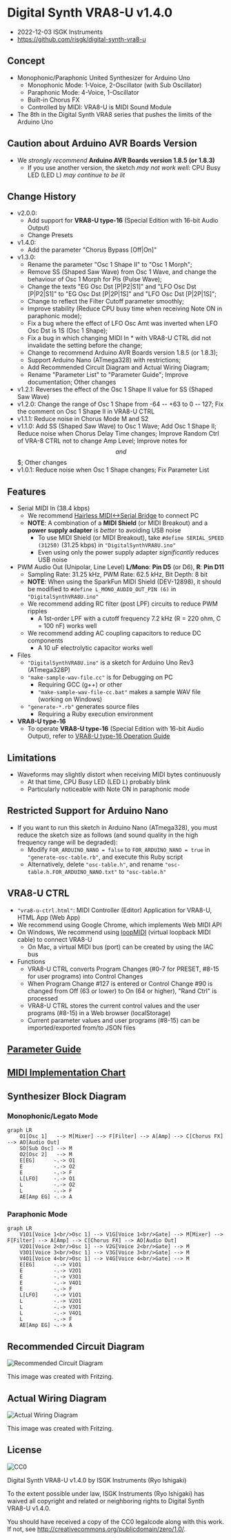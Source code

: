 # Digital Synth VRA8-U v1.4.0

- 2022-12-03 ISGK Instruments
- <https://github.com/risgk/digital-synth-vra8-u>

## Concept

- Monophonic/Paraphonic United Synthesizer for Arduino Uno
    - Monophonic Mode: 1-Voice, 2-Oscillator (with Sub Oscillator)
    - Paraphonic Mode: 4-Voice, 1-Oscillator
    - Built-in Chorus FX
    - Controlled by MIDI: VRA8-U is MIDI Sound Module
- The 8th in the Digital Synth VRA8 series that pushes the limits of the Arduino Uno

## Caution about Arduino AVR Boards Version

- We *strongly recommend* **Arduino AVR Boards version 1.8.5 (or 1.8.3)**
    - If you use another version, the sketch *may not work well*: CPU Busy LED (LED L) *may continue to be lit*

## Change History

- v2.0.0:
    - Add support for **VRA8-U type-16** (Special Edition with 16-bit Audio Output)
    - Change Presets
- v1.4.0:
    - Add the parameter "Chorus Bypass [Off|On]"
- v1.3.0:
    - Rename the parameter "Osc 1 Shape II" to "Osc 1 Morph";
    - Remove SS (Shaped Saw Wave) from Osc 1 Wave, and change the behaviour of Osc 1 Morph for Pls (Pulse Wave);
    - Change the texts "EG Osc Dst [P|P2|S1]" and "LFO Osc Dst [P|P2|S1]" to "EG Osc Dst [P|2P|1S]" and "LFO Osc Dst [P|2P|1S]";
    - Change to reflect the Filter Cutoff parameter smoothly;
    - Improve stability (Reduce CPU busy time when receiving Note ON in paraphonic mode);
    - Fix a bug where the effect of LFO Osc Amt was inverted when LFO Osc Dst is 1S (Osc 1 Shape);
    - Fix a bug in which changing MIDI In * with VRA8-U CTRL did not invalidate the setting before the change;
    - Change to recommend Arduino AVR Boards version 1.8.5 (or 1.8.3);
    - Support Arduino Nano (ATmega328) with restrictions;
    - Add Recommended Circuit Diagram and Actual Wiring Diagram;
    - Rename "Parameter List" to "Parameter Guide"; Improve documentation; Other changes
- v1.2.1: Reverses the effect of the Osc 1 Shape II value for SS (Shaped Saw Wave)
- v1.2.0: Change the range of Osc 1 Shape from -64 -- +63 to 0 -- 127; Fix the comment on Osc 1 Shape II in VRA8-U CTRL
- v1.1.1: Reduce noise in Chorus Mode M and S2
- v1.1.0: Add SS (Shaped Saw Wave) to Osc 1 Wave; Add Osc 1 Shape II; Reduce noise when Chorus Delay Time changes; Improve Random Ctrl of VRA-8 CTRL not to change Amp Level; Improve notes for $$ and $$$; Other changes
- v1.0.1: Reduce noise when Osc 1 Shape changes; Fix Parameter List

## Features

- Serial MIDI In (38.4 kbps)
    - We recommend [Hairless MIDI<->Serial Bridge](https://projectgus.github.io/hairless-midiserial/) to connect PC
    - **NOTE**: A combination of a **MIDI Shield** (or MIDI Breakout) and a **power supply adapter** is *better* to avoiding USB noise
        - To use MIDI Shield (or MIDI Breakout), take `#define SERIAL_SPEED (31250)` (31.25 kbps) in `"DigitalSynthVRA8U.ino"`
        - Even using only the power supply adapter *significantly* reduces USB noise
- PWM Audio Out (Unipolar, Line Level) **L/Mono**: **Pin D5** (or D6), **R**: **Pin D11**
    - Sampling Rate: 31.25 kHz, PWM Rate: 62.5 kHz, Bit Depth: 8 bit
    - **NOTE**: When using the SparkFun MIDI Shield (DEV-12898), it should be modified to `#define L_MONO_AUDIO_OUT_PIN (6)` in `"DigitalSynthVRA8U.ino"`
    - We recommend adding RC filter (post LPF) circuits to reduce PWM ripples
        - A 1st-order LPF with a cutoff frequency 7.2 kHz (R = 220 ohm, C = 100 nF) works well
    - We recommend adding AC coupling capacitors to reduce DC components
        - A 10 uF electrolytic capacitor works well
- Files
    - `"DigitalSynthVRA8U.ino"` is a sketch for Arduino Uno Rev3 (ATmega328P)
    - `"make-sample-wav-file.cc"` is for Debugging on PC
        - Requiring GCC (g++) or other
        - `"make-sample-wav-file-cc.bat"` makes a sample WAV file (working on Windows)
    - `"generate-*.rb"` generates source files
        - Requiring a Ruby execution environment
- **VRA8-U type-16**
    - To operate **VRA8-U type-16** (Special Edition with 16-bit Audio Output), refer to [VRA8-U type-16 Operation Guide](/VRA8-U-type-16-Operation-Guide.md)

## Limitations

- Waveforms may slightly distort when receiving MIDI bytes continuously
    - At that time, CPU Busy LED (LED L) probably blink
    - Particularly noticeable with Note ON in paraphonic mode

## Restricted Support for Arduino Nano

- If you want to run this sketch in Arduino Nano (ATmega328), you must reduce the sketch size as follows (and sound quality in the high frequency range will be degraded):
    - Modify `FOR_ARDUINO_NANO = false` to `FOR_ARDUINO_NANO = true` in `"generate-osc-table.rb"`, and execute this Ruby script
    - Alternatively, delete `"osc-table.h"`, and rename `"osc-table.h.FOR_ARDUINO_NANO.txt"` to `"osc-table.h"`

## VRA8-U CTRL

- `"vra8-u-ctrl.html"`: MIDI Controller (Editor) Application for VRA8-U, HTML App (Web App)
- We recommend using Google Chrome, which implements Web MIDI API
- On Windows, We recommend using [loopMIDI](https://www.tobias-erichsen.de/software/loopmidi.html) (virtual loopback MIDI cable) to connect VRA8-U
    - On Mac, a virtual MIDI bus (port) can be created by using the IAC bus
- Functions
    - VRA8-U CTRL converts Program Changes (#0-7 for PRESET, #8-15 for user programs) into Control Changes
    - When Program Change #127 is entered or Control Change #90 is changed from Off (63 or lower) to On (64 or higher), "Rand Ctrl" is processed
    - VRA8-U CTRL stores the current control values and the user programs (#8-15) in a Web browser (localStorage)
    - Current parameter values and user programs (#8-15) can be imported/exported from/to JSON files

## [Parameter Guide](/VRA8-U-Parameter-Guide.md)

## [MIDI Implementation Chart](/VRA8-U-MIDI-Implementation-Chart.md)

## Synthesizer Block Diagram

### Monophonic/Legato Mode

```mermaid
graph LR
    O1[Osc 1]   --> M[Mixer] --> F[Filter] --> A[Amp] --> C[Chorus FX] --> AO[Audio Out]
    SO[Sub Osc] --> M
    O2[Osc 2]   --> M
    E[EG]      -.-> O1
    E          -.-> O2
    E          -.-> F
    L[LFO]     -.-> O1
    L          -.-> O2
    L          -.-> F
    AE[Amp EG] -.-> A
```

### Paraphonic Mode

```mermaid
graph LR
    V1O1[Voice 1<br/>Osc 1] --> V1G[Voice 1<br/>Gate] --> M[Mixer] --> F[Filter] --> A[Amp] --> C[Chorus FX] --> AO[Audio Out]
    V2O1[Voice 2<br/>Osc 1] --> V2G[Voice 2<br/>Gate] --> M
    V3O1[Voice 3<br/>Osc 1] --> V3G[Voice 3<br/>Gate] --> M
    V4O1[Voice 4<br/>Osc 1] --> V4G[Voice 4<br/>Gate] --> M
    E[EG]      -.-> V1O1
    E          -.-> V2O1
    E          -.-> V3O1
    E          -.-> V4O1
    E          -.-> F
    L[LFO]     -.-> V1O1
    L          -.-> V2O1
    L          -.-> V3O1
    L          -.-> V4O1
    L          -.-> F
    AE[Amp EG] -.-> A
```

## Recommended Circuit Diagram

![Recommended Circuit Diagram](./vra8-u-circuit-diagram.png)

This image was created with Fritzing.

## Actual Wiring Diagram

![Actual Wiring Diagram](./vra8-u-bread-board.png)

This image was created with Fritzing.

## License

![CC0](http://i.creativecommons.org/p/zero/1.0/88x31.png)

Digital Synth VRA8-U v1.4.0 by ISGK Instruments (Ryo Ishigaki)

To the extent possible under law, ISGK Instruments (Ryo Ishigaki)
has waived all copyright and related or neighboring rights
to Digital Synth VRA8-U v1.4.0.

You should have received a copy of the CC0 legalcode along with this
work.  If not, see <http://creativecommons.org/publicdomain/zero/1.0/>.
